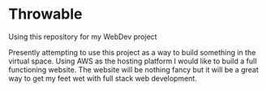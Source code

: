 # Throwable
Using this repository for my WebDev project

Presently attempting to use this project as a way to build something in the virtual space.
Using AWS as the hosting platform I would like to build a full functioning website. 
The website will be nothing fancy but it will be a great way to get my feet wet with full stack web development. 
